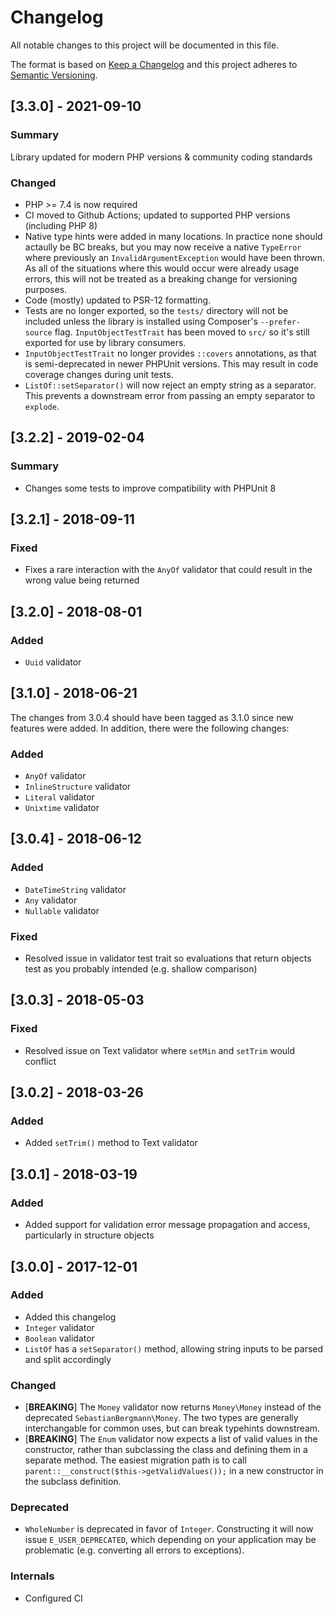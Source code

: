 # Changelog
All notable changes to this project will be documented in this file.

The format is based on [Keep a Changelog](http://keepachangelog.com/)
and this project adheres to [Semantic Versioning](http://semver.org/).

## [3.3.0] - 2021-09-10
### Summary
Library updated for modern PHP versions & community coding standards

### Changed
- PHP >= 7.4 is now required
- CI moved to Github Actions; updated to supported PHP versions (including PHP 8)
- Native type hints were added in many locations.
  In practice none should actaully be BC breaks, but you may now receive a
  native `TypeError` where previously an `InvalidArgumentException` would have
  been thrown.
  As all of the situations where this would occur were already usage errors,
  this will not be treated as a breaking change for versioning purposes.
- Code (mostly) updated to PSR-12 formatting.
- Tests are no longer exported, so the `tests/` directory will not be included
  unless the library is installed using Composer's `--prefer-source` flag.
  `InputObjectTestTrait` has been moved to `src/` so it's still exported for use
  by library consumers.
- `InputObjectTestTrait` no longer provides `::covers` annotations, as that is
  semi-deprecated in newer PHPUnit versions. This may result in code coverage
  changes during unit tests.
- `ListOf::setSeparator()` will now reject an empty string as a separator.
  This prevents a downstream error from passing an empty separator to `explode`.

## [3.2.2] - 2019-02-04
### Summary
- Changes some tests to improve compatibility with PHPUnit 8

## [3.2.1] - 2018-09-11
### Fixed
- Fixes a rare interaction with the `AnyOf` validator that could result in the wrong value being returned

## [3.2.0] - 2018-08-01
### Added
- `Uuid` validator

## [3.1.0] - 2018-06-21

The changes from 3.0.4 should have been tagged as 3.1.0 since new features were added.
In addition, there were the following changes:

### Added
- `AnyOf` validator
- `InlineStructure` validator
- `Literal` validator
- `Unixtime` validator

## [3.0.4] - 2018-06-12
### Added
- `DateTimeString` validator
- `Any` validator
- `Nullable` validator

### Fixed
- Resolved issue in validator test trait so evaluations that return objects test as you probably intended (e.g. shallow comparison)

## [3.0.3] - 2018-05-03
### Fixed
- Resolved issue on Text validator where `setMin` and `setTrim` would conflict

## [3.0.2] - 2018-03-26
### Added
- Added `setTrim()` method to Text validator

## [3.0.1] - 2018-03-19
### Added
- Added support for validation error message propagation and access, particularly in structure objects


## [3.0.0] - 2017-12-01
### Added
- Added this changelog
- `Integer` validator
- `Boolean` validator
- `ListOf` has a `setSeparator()` method, allowing string inputs to be parsed and split accordingly

### Changed
- [**BREAKING**] The `Money` validator now returns `Money\Money` instead of the deprecated `SebastianBergmann\Money`. The two types are generally interchangable for common uses, but can break typehints downstream.
- [**BREAKING**] The `Enum` validator now expects a list of valid values in the constructor, rather than subclassing the class and defining them in a separate method. The easiest migration path is to call `parent::__construct($this->getValidValues());` in a new constructor in the subclass definition.

### Deprecated
- `WholeNumber` is deprecated in favor of `Integer`. Constructing it will now issue `E_USER_DEPRECATED`, which depending on your application may be problematic (e.g. converting all errors to exceptions).

### Internals
- Configured CI
